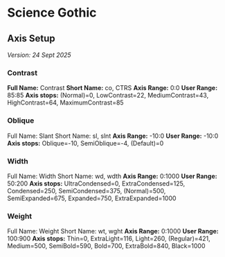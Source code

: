 # Science Gothic 
## Axis Setup
*Version: 24 Sept 2025*


### Contrast 
**Full Name:**  Contrast
**Short Name:** co, CTRS
**Axis Range:** 0:0
**User Range:** 85:85
**Axis stops:** (Normal)=0, LowContrast=22, MediumContrast=43, HighContrast=64, MaximumContrast=85

### Oblique
Full Name: Slant 
Short Name: sl, slnt
**Axis Range:** -10:0
**User Range:** -10:0
**Axis stops:** Oblique=-10, SemiOblique=-4, (Default)=0

### Width
Full Name: Width 
Short Name: wd, wdth
**Axis Range:** 0:1000
**User Range:** 50:200
**Axis stops:** UltraCondensed=0, ExtraCondensed=125, Condensed=250, SemiCondensed=375, (Normal)=500, SemiExpanded=675, Expanded=750, ExtraExpanded=1000

### Weight
Full Name: Weight 
Short Name: wt, wght
**Axis Range:** 0:1000
**User Range:** 100:900
**Axis stops:** Thin=0, ExtraLight=116, Light=260, (Regular)=421, Medium=500, SemiBold=590, Bold=700, ExtraBold=840, Black=1000


